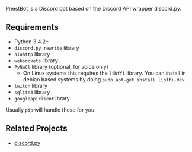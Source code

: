 PriestBot is a Discord bot based on the Discord API wrapper discord.py.

## Requirements

- Python 3.4.2+
- `discord.py rewrite` library
- `aiohttp` library
- `websockets` library
- `PyNaCl` library (optional, for voice only)
    - On Linux systems this requires the `libffi` library. You can install in
      debian based systems by doing `sudo apt-get install libffi-dev`.
- `twitch` library
- `sqlite3` library
- `googleapiclient`library

Usually `pip` will handle these for you.

## Related Projects

- [discord.py](https://github.com/Rapptz/discord.py)
